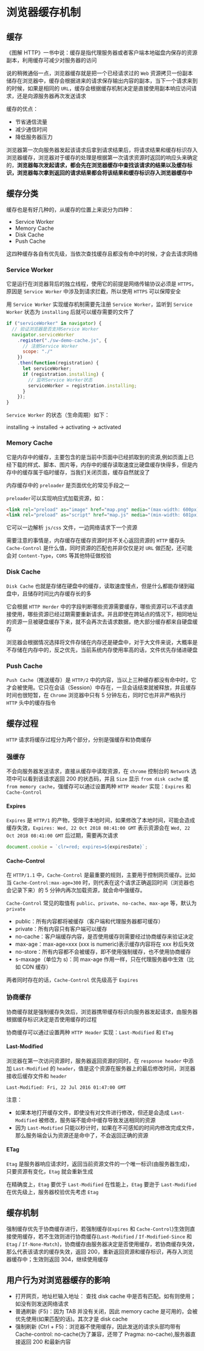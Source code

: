 # 浏览器缓存机制

## 缓存

《图解 HTTP》一书中说：缓存是指代理服务器或者客户端本地磁盘内保存的资源副本，利用缓存可减少对服务器的访问

说的稍微通俗一点，浏览器缓存就是把一个已经请求过的 `Web` 资源拷贝一份副本储存在浏览器中，缓存会根据进来的请求保存输出内容的副本，当下一个请求来到的时候，如果是相同的 `URL`，缓存会根据缓存机制决定是直接使用副本响应访问请求，还是向源服务器再次发送请求

缓存的优点：

- 节省通信流量
- 减少通信时间
- 降低服务器压力

浏览器第一次向服务器发起该请求后拿到请求结果后，将请求结果和缓存标识存入浏览器缓存，浏览器对于缓存的处理是根据第一次请求资源时返回的响应头来确定的，**浏览器每次发起请求，都会先在浏览器缓存中查找该请求的结果以及缓存标识，浏览器每次拿到返回的请求结果都会将该结果和缓存标识存入浏览器缓存中**

## 缓存分类

缓存也是有好几种的，从缓存的位置上来说分为四种：

- Service Worker
- Memory Cache
- Disk Cache
- Push Cache

这四种缓存各自有优先级，当依次查找缓存且都没有命中的时候，才会去请求网络

### Service Worker

它是运行在浏览器背后的独立线程，使用它的前提是网络传输协议必须是 `HTTPS`，原因是 `Service Worker` 中涉及到请求拦截，所以使用 `HTTPS` 可以保障安全

用 `Service Worker` 实现缓存机制需要先注册 `Service Worker`，监听到 `Service Worker` 状态为 `installing` 后就可以缓存需要的文件了

```javascript
if ("serviceWorker" in navigator) {
  // 验证浏览器是否支持Service Worker
  navigator.serviceWorker
    .register("./sw-demo-cache.js", {
      // 注册Service Worker
      scope: "./"
    })
    .then(function(registration) {
      let serviceWorker;
      if (registration.installing) {
        // 监听Service Worker状态
        serviceWorker = registration.installing;
      }
    });
}
```

`Service Worker` 的状态（生命周期）如下：

installing → installed → activating → activated

### Memory Cache

它是内存中的缓存，主要包含的是当前中页面中已经抓取到的资源,例如页面上已经下载的样式、脚本、图片等，内存中的缓存读取速度比硬盘缓存快得多，但是内存中的缓存属于临时缓存，当我们关闭页面，缓存自然就没了

内存缓存中的 `preloader` 是页面优化的常见手段之一

`preloader`可以实现响应式加载资源，如：

```html
<link rel="preload" as="image" href="map.png" media="(max-width: 600px)" />
<link rel="preload" as="script" href="map.js" media="(min-width: 601px)" />
```

它可以一边解析 `js/css` 文件，一边网络请求下一个资源

需要注意的事情是，内存缓存在缓存资源时并不关心返回资源的 `HTTP` 缓存头 `Cache-Control` 是什么值，同时资源的匹配也并非仅仅是对 `URL` 做匹配，还可能会对 `Content-Type`，`CORS` 等其他特征做校验

### Disk Cache

`Disk Cache` 也就是存储在硬盘中的缓存，读取速度慢点，但是什么都能存储到磁盘中，且储存时间比内存缓存长的多

它会根据 `HTTP Herder` 中的字段判断哪些资源需要缓存，哪些资源可以不请求直接使用，哪些资源已经过期需要重新请求。并且即使在跨站点的情况下，相同地址的资源一旦被硬盘缓存下来，就不会再次去请求数据，绝大部分缓存都来自硬盘缓存

浏览器会根据情况选择将文件存储在内存还是硬盘中，对于大文件来说，大概率是不存储在内存中的，反之优先，当前系统内存使用率高的话，文件优先存储进硬盘

### Push Cache

`Push Cache`（推送缓存）是 `HTTP/2` 中的内容，当以上三种缓存都没有命中时，它才会被使用。它只在会话（Session）中存在，一旦会话结束就被释放，并且缓存时间也很短暂，在 `Chrome` 浏览器中只有 5 分钟左右，同时它也并非严格执行 `HTTP` 头中的缓存指令

## 缓存过程

`HTTP` 请求将缓存过程分为两个部分，分别是强缓存和协商缓存

### 强缓存

不会向服务器发送请求，直接从缓存中读取资源，在 `chrome` 控制台的 `Network` 选项中可以看到该请求返回 200 的状态码，并且 `Size` 显示 `from disk cache` 或 `from memory cache`，强缓存可以通过设置两种 `HTTP Header` 实现：`Expires` 和 `Cache-Control`

#### Expires

`Expires` 是 `HTTP/1` 的产物，受限于本地时间，如果修改了本地时间，可能会造成缓存失效，`Expires: Wed, 22 Oct 2018 08:41:00 GMT` 表示资源会在 `Wed, 22 Oct 2018 08:41:00 GMT` 后过期，需要再次请求

```javascript
document.cookie = `clr=red; expires=${expiresDate}`;
```

#### Cache-Control

在 `HTTP/1.1` 中，`Cache-Control` 是最重要的规则，主要用于控制网页缓存。比如当 `Cache-Control:max-age=300` 时，则代表在这个请求正确返回时间（浏览器也会记录下来）的 5 分钟内再次加载资源，就会命中强缓存。

`Cache-Control` 常见的取值有 `public`、`private`、`no-cache`、`max-age` 等，默认为 `private`

- public：所有内容都将被缓存（客户端和代理服务器都可缓存）
- private：所有内容只有客户端可以缓存
- no-cache：客户端缓存内容，是否使用缓存则需要经过协商缓存来验证决定
- max-age：max-age=xxx (xxx is numeric)表示缓存内容将在 xxx 秒后失效
- no-store：所有内容都不会被缓存，即不使用强制缓存，也不使用协商缓存
- s-maxage（单位为 s)：同 max-age 作用一样，只在代理服务器中生效（比如 CDN 缓存）

两者同时存在的话，`Cache-Control` 优先级高于 `Expires`

### 协商缓存

协商缓存就是强制缓存失效后，浏览器携带缓存标识向服务器发起请求，由服务器根据缓存标识决定是否使用缓存的过程

协商缓存可以通过设置两种 `HTTP Header` 实现：`Last-Modified` 和 `ETag`

#### Last-Modified

浏览器在第一次访问资源时，服务器返回资源的同时，在 `response header` 中添加 `Last-Modified` 的 `header`，值是这个资源在服务器上的最后修改时间，浏览器接收后缓存文件和 `header`

`Last-Modified: Fri, 22 Jul 2016 01:47:00 GMT`

注意：

- 如果本地打开缓存文件，即使没有对文件进行修改，但还是会造成 `Last-Modified` 被修改，服务端不能命中缓存导致发送相同的资源
- 因为 `Last-Modified` 只能以秒计时，如果在不可感知的时间内修改完成文件，那么服务端会认为资源还是命中了，不会返回正确的资源

#### ETag

`Etag` 是服务器响应请求时，返回当前资源文件的一个唯一标识(由服务器生成)，只要资源有变化，`Etag` 就会重新生成

在精确度上，`Etag` 要优于 `Last-Modified`
在性能上，`Etag` 要逊于 `Last-Modified`
在优先级上，服务器校验优先考虑 `Etag`

## 缓存机制

强制缓存优先于协商缓存进行，若强制缓存(`Expires` 和 `Cache-Control`)生效则直接使用缓存，若不生效则进行协商缓存(`Last-Modified` / `If-Modified-Since` 和 `Etag` / `If-None-Match`)，协商缓存由服务器决定是否使用缓存，若协商缓存失效，那么代表该请求的缓存失效，返回 200，重新返回资源和缓存标识，再存入浏览器缓存中；生效则返回 304，继续使用缓存

## 用户行为对浏览器缓存的影响

- 打开网页，地址栏输入地址： 查找 disk cache 中是否有匹配。如有则使用；如没有则发送网络请求
- 普通刷新 (F5)：因为 TAB 并没有关闭，因此 memory cache 是可用的，会被优先使用(如果匹配的话)。其次才是 disk cache
- 强制刷新 (Ctrl + F5)：浏览器不使用缓存，因此发送的请求头部均带有 Cache-control: no-cache(为了兼容，还带了 Pragma: no-cache),服务器直接返回 200 和最新内容